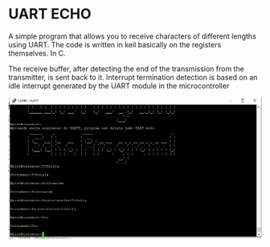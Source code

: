 # UART ECHO

A simple program that allows you to receive characters of different lengths using UART.
 The code is written in keil basically on the registers themselves. In C.

The receive buffer, after detecting the end of the transmission from the transmitter, is sent back to it. 
Interrupt termination detection is based on an idle interrupt generated by the UART module in the microcontroller

![Algorithm schema](./images/EchoProgramBasedOnCMSISCMSIS.png)